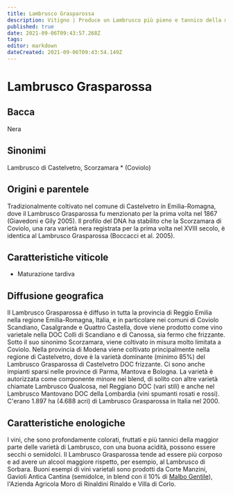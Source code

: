 ```yaml
---
title: Lambrusco Grasparossa
description: Vitigno | Produce un Lambrusco più pieno e tannico della maggior parte dei Lambruschi, sia secco che mediamente dolce.
published: true
date: 2021-09-06T09:43:57.268Z
tags: 
editor: markdown
dateCreated: 2021-09-06T09:43:54.149Z
---
```


# Lambrusco Grasparossa

## Bacca
Nera
## Sinonimi
Lambrusco di Castelvetro, Scorzamara * (Coviolo)

## Origini e parentele
Tradizionalmente coltivato nel comune di Castelvetro in Emilia-Romagna, dove il Lambrusco Grasparossa fu menzionato per la prima volta nel 1867 (Giavedoni e Gily 2005). Il profilo del DNA ha stabilito che la Scorzamara di Coviolo, una rara varietà nera registrata per la prima volta nel XVIII secolo, è identica al Lambrusco Grasparossa (Boccacci et al. 2005).

## Caratteristiche viticole
- Maturazione tardiva

## Diffusione geografica
Il Lambrusco Grasparossa è diffuso in tutta la provincia di Reggio Emilia nella regione Emilia-Romagna, Italia, e in particolare nei comuni di Coviolo Scandiano, Casalgrande e Quattro Castella, dove viene prodotto come vino varietale nella DOC Colli di Scandiano e di Canossa, sia fermo che frizzante. Sotto il suo sinonimo Scorzamara, viene coltivato in misura molto limitata a Coviolo. Nella provincia di Modena viene coltivato principalmente nella regione di Castelvetro, dove è la varietà dominante (minimo 85%) del Lambrusco Grasparossa di Castelvetro DOC frizzante. Ci sono anche impianti sparsi nelle province di Parma, Mantova e Bologna. La varietà è autorizzata come componente minore nei blend, di solito con altre varietà chiamate Lambrusco Qualcosa, nel Reggiano DOC (vari stili) e anche nel Lambrusco Mantovano DOC della Lombardia (vini spumanti rosati e rossi). C'erano 1.897 ha (4.688 acri) di Lambrusco Grasparossa in Italia nel 2000.


## Caratteristiche enologiche
I vini, che sono profondamente colorati, fruttati e più tannici della maggior parte delle varietà di Lambrusco, con una buona acidità, possono essere secchi o semidolci. Il Lambrusco Grasparossa tende ad essere più corposo e ad avere un alcool maggiore rispetto, per esempio, al Lambrusco di Sorbara. Buoni esempi di vini varietali sono prodotti da Corte Manzini, Gavioli Antica Cantina (semidolce, in blend con il 10% di [Malbo Gentile](/vitigni/malbo-gentile)), l'Azienda Agricola Moro di Rinaldini Rinaldo e Villa di Corlo.
